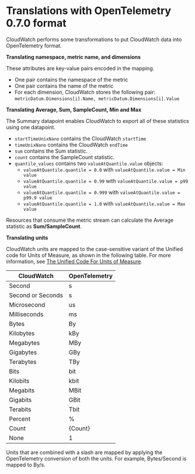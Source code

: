 # Translations with OpenTelemetry 0\.7\.0 format<a name="CloudWatch-metric-streams-formats-opentelemetry-translation"></a>

CloudWatch performs some transformations to put CloudWatch data into OpenTelemetry format\.

**Translating namespace, metric name, and dimensions**

These attributes are key\-value pairs encoded in the mapping\.
+ One pair contains the namespace of the metric
+ One pair contains the name of the metric
+ For each dimension, CloudWatch stores the following pair: `metricDatum.Dimensions[i].Name, metricDatum.Dimensions[i].Value`

**Translating Average, Sum, SampleCount, Min and Max**

The Summary datapoint enables CloudWatch to export all of these statistics using one datapoint\.
+ `startTimeUnixNano` contains the CloudWatch `startTime`
+ `timeUnixNano` contains the CloudWatch `endTime`
+ `sum` contains the Sum statistic\.
+ `count` contains the SampleCount statistic\.
+ `quantile_values` contains two `valueAtQuantile.value` objects:
  + `valueAtQuantile.quantile = 0.0` with `valueAtQuantile.value = Min value`
  + `valueAtQuantile.quantile = 0.99` with `valueAtQuantile.value = p99 value`
  + `valueAtQuantile.quantile = 0.999` with `valueAtQuantile.value = p99.9 value`
  + `valueAtQuantile.quantile = 1.0` with `valueAtQuantile.value = Max value`

Resources that consume the metric stream can calculate the Average statistic as **Sum/SampleCount**\.

**Translating units**

CloudWatch units are mapped to the case\-sensitive variant of the Unified code for Units of Measure, as shown in the following table\. For more information, see [The Unified Code For Units of Measure](https://ucum.org/ucum.html)\.


| CloudWatch | OpenTelemetry | 
| --- | --- | 
|  Second |  s | 
|  Second or Seconds |  s | 
|  Microsecond |  us | 
|  Milliseconds |  ms | 
|  Bytes |  By | 
|  Kilobytes |  kBy | 
|  Megabytes |  MBy | 
|  Gigabytes |  GBy | 
|  Terabytes |  TBy | 
|  Bits |  bit | 
|  Kilobits |  kbit | 
|  Megabits |  MBit | 
|  Gigabits |  GBit | 
|  Terabits |  Tbit | 
|  Percent |  % | 
|  Count |  \{Count\} | 
|  None |  1 | 

Units that are combined with a slash are mapped by applying the OpenTelemetry conversion of both the units\. For example, Bytes/Second is mapped to By/s\.